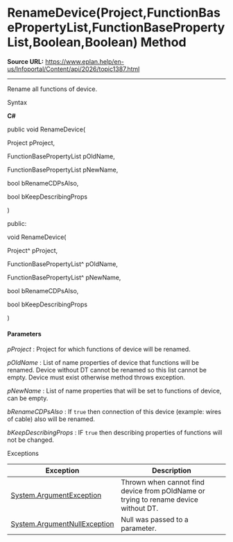 # RenameDevice(Project,FunctionBasePropertyList,FunctionBasePropertyList,Boolean,Boolean) Method

**Source URL:** https://www.eplan.help/en-us/Infoportal/Content/api/2026/topic1387.html

---

Rename all functions of device.

Syntax

**C#**



public void RenameDevice( 

   Project pProject,

   FunctionBasePropertyList pOldName,

   FunctionBasePropertyList pNewName,

   bool bRenameCDPsAlso,

   bool bKeepDescribingProps

)

public:

void RenameDevice( 

   Project^ pProject,

   FunctionBasePropertyList^ pOldName,

   FunctionBasePropertyList^ pNewName,

   bool bRenameCDPsAlso,

   bool bKeepDescribingProps

)


#### Parameters

*pProject*
:   Project for which functions of device will be renamed.

*pOldName*
:   List of name properties of device that functions will be renamed. Device without DT cannot be renamed so this list cannot be empty. Device must exist otherwise method throws exception.

*pNewName*
:   List of name properties that will be set to functions of device, can be empty.

*bRenameCDPsAlso*
:   If `true` then connection of this device (example: wires of cable) also will be renamed.

*bKeepDescribingProps*
:   IF `true` then describing properties of functions will not be changed.

Exceptions

| Exception | Description |
| --- | --- |
| [System.ArgumentException](#) | Thrown when cannot find device from pOldName or trying to rename device without DT. |
| [System.ArgumentNullException](#) | Null was passed to a parameter. |

